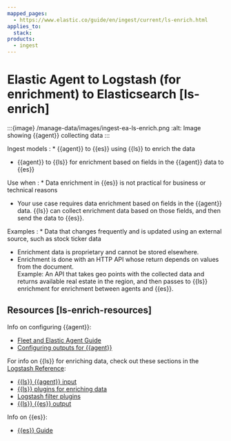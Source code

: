 ```yaml
---
mapped_pages:
  - https://www.elastic.co/guide/en/ingest/current/ls-enrich.html
applies_to:
  stack:
products:
  - ingest
---
```


# Elastic Agent to Logstash (for enrichment) to Elasticsearch [ls-enrich]

:::{image} /manage-data/images/ingest-ea-ls-enrich.png
:alt: Image showing {{agent}} collecting data
:::

Ingest models
:   * {{agent}} to {{es}} using {{ls}} to enrich the data
* {{agent}} to {{ls}} for enrichment based on fields in the {{agent}} data to {{es}}


Use when
:   * Data enrichment in {{es}} is not practical for business or technical reasons
* Your use case requires data enrichment based on fields in the {{agent}} data. {{ls}} can collect enrichment data based on those fields, and then send the data to {{es}}.


Examples
:   * Data that changes frequently and is updated using an external source, such as stock ticker data
* Enrichment data is proprietary and cannot be stored elsewhere.
* Enrichment is done with an HTTP API whose return depends on values from the document.<br> Example: An API that takes geo points with the collected data and returns available real estate in the region, and then passes to {{ls}} enrichment for enrichment between agents and {{es}}.



## Resources [ls-enrich-resources]

Info on configuring {{agent}}:

* [Fleet and Elastic Agent Guide](/reference/fleet/index.md)
* [Configuring outputs for {{agent}}](/reference/fleet/elastic-agent-output-configuration.md)

For info on {{ls}} for enriching data, check out these sections in the [Logstash Reference](logstash://reference/index.md):

* [{{ls}} {{agent}} input](logstash-docs-md://lsr/plugins-inputs-elastic_agent.md)
* [{{ls}} plugins for enriching data](logstash://reference/lookup-enrichment.md)
* [Logstash filter plugins](logstash-docs-md://lsr/filter-plugins.md)
* [{{ls}} {{es}} output](logstash-docs-md://lsr/plugins-outputs-elasticsearch.md)

Info on {{es}}:

* [{{es}} Guide](elasticsearch://reference/index.md)


